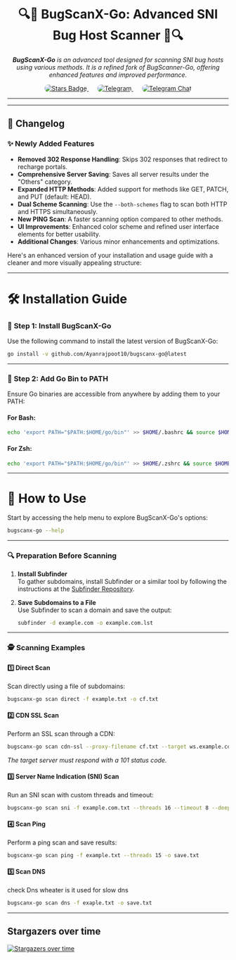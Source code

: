 <h1 align="center">🔍🐛 BugScanX-Go: Advanced SNI Bug Host Scanner 🐞🔍</h1>

<p align="center">
   <i><b>BugScanX-Go</b> is an advanced tool designed for scanning SNI bug hosts using various methods. It is a refined fork of BugScanner-Go, offering enhanced features and improved performance.</i>
</p>

<div align="center">
   <a href="https://github.com/Ayanrajpoot10/BugScanX-Go/stargazers" style="margin: 0 10px;">
      <img src="https://img.shields.io/github/stars/Ayanrajpoot10/BugScanX-Go?style=for-the-badge&color=green" alt="Stars Badge" style="border-radius: 8px;">
   </a>
   <a href="https://t.me/BugscanX" style="margin: 0 10px;">
      <img src="https://img.shields.io/badge/Telegram-Join%20Group-0088cc?style=for-the-badge&logo=telegram" alt="Telegram" style="border-radius: 8px;">
   </a>
   <a href="https://t.me/BugscanxChat" style="margin: 0 10px;">
      <img src="https://img.shields.io/badge/Telegram%20Chat-Join%20Chat-4c6ef5?style=for-the-badge&logo=telegram" alt="Telegram Chat" style="border-radius: 8px;">
   </a>
</div>

---

---

## 📜 Changelog

### ✨ Newly Added Features

- **Removed 302 Response Handling**: Skips 302 responses that redirect to recharge portals.
- **Comprehensive Server Saving**: Saves all server results under the "Others" category.
- **Expanded HTTP Methods**: Added support for methods like GET, PATCH, and PUT (default: HEAD).
- **Dual Scheme Scanning**: Use the `--both-schemes` flag to scan both HTTP and HTTPS simultaneously.
- **New PING Scan**: A faster scanning option compared to other methods.
- **UI Improvements**: Enhanced color scheme and refined user interface elements for better usability.
- **Additional Changes**: Various minor enhancements and optimizations.

Here's an enhanced version of your installation and usage guide with a cleaner and more visually appealing structure:  

---

# 🛠️ **Installation Guide**

### 🚩 **Step 1: Install BugScanX-Go**  
Use the following command to install the latest version of BugScanX-Go:  
```bash
go install -v github.com/Ayanrajpoot10/bugscanx-go@latest
```

---

### 🚩 **Step 2: Add Go Bin to PATH**  
Ensure Go binaries are accessible from anywhere by adding them to your PATH:  

#### For **Bash**:
```bash
echo 'export PATH="$PATH:$HOME/go/bin"' >> $HOME/.bashrc && source $HOME/.bashrc
```

#### For **Zsh**:
```bash
echo 'export PATH="$PATH:$HOME/go/bin"' >> $HOME/.zshrc && source $HOME/.zshrc
```

---

# 🚀 **How to Use**

Start by accessing the help menu to explore BugScanX-Go's options:  
```bash
bugscanx-go --help
```

---

### 🔍 **Preparation Before Scanning**  

1. **Install Subfinder**  
   To gather subdomains, install Subfinder or a similar tool by following the instructions at the [Subfinder Repository](https://github.com/projectdiscovery/subfinder#installation).  

2. **Save Subdomains to a File**  
   Use Subfinder to scan a domain and save the output:  
   ```bash
   subfinder -d example.com -o example.com.lst
   ```

---

### 🕵️ **Scanning Examples**  

#### **1️⃣ Direct Scan**  
Scan directly using a file of subdomains:  
```bash
bugscanx-go scan direct -f example.txt -o cf.txt
```

#### **2️⃣ CDN SSL Scan**  
Perform an SSL scan through a CDN:  
```bash
bugscanx-go scan cdn-ssl --proxy-filename cf.txt --target ws.example.com
```
*The target server must respond with a 101 status code.*

#### **3️⃣ Server Name Indication (SNI) Scan**  
Run an SNI scan with custom threads and timeout:  
```bash
bugscanx-go scan sni -f example.com.txt --threads 16 --timeout 8 --deep 3
```

#### **4️⃣ Scan Ping**  
Perform a ping scan and save results:  
```bash
bugscanx-go scan ping -f example.txt --threads 15 -o save.txt
```

#### **5️⃣ Scan DNS**
check Dns wheater is it used for slow dns
```bash
bugscanx-go scan dns -f exaple.txt -o save.txt
```
---

## Stargazers over time
[![Stargazers over time](https://starchart.cc/Ayanrajpoot10/bugscanx-go.svg?variant=adaptive)](https://starchart.cc/Ayanrajpoot10/bugscanx-go)


